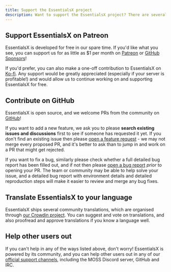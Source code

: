 ```yaml
---
title: Support the EssentialsX project
description: Want to support the EssentialsX project? There are several ways you can help us out.
---
```


## Support EssentialsX on Patreon

EssentialsX is developed for free in our spare time. If you'd like what you see, you can support us for as little as $1 per month on [Patreon](https://www.patreon.com/essentialsx) or [GitHub Sponsors](https://github.com/sponsors/EssentialsX/)!

If you'd prefer, you can also make a one-off contribution to EssentialsX on [Ko-fi](https://ko-fi.com/essentialsx). Any support would be greatly appreciated (especially if your server is profitable!) and would allow us to continue working on and supporting EssentialsX for free.

## Contribute on GitHub

EssentialsX is open source, and we welcome PRs from the community on [GitHub](https://github.com/EssentialsX/Essentials/)!

If you want to add a new feature, we ask you to please **search existing issues and discussions** first to see if someone has requested it yet. If you don't find an existing issue then please [open a feature request](https://github.com/EssentialsX/Essentials/discussions/new?category=ideas-and-feature-suggestions) - we may not merge every proposed PR, and it's better to ask than to jump in and work on a PR that might get rejected.

If you want to fix a bug, similarly please check whether a full detailed bug report has been filled out, and if not then please [open a bug report](https://github.com/EssentialsX/Essentials/issues/new?assignees=&labels=bug%3A+unconfirmed&template=report-a-bug.yml) *prior* to opening your PR. The team or community may be able to help solve your issue, and a detailed bug report with environment details and detailed reproduction steps will make it easier to review and merge any bug fixes.

## Translate EssentialsX to your language

EssentialsX ships several community translations, which are organised through [our Crowdin project](https://crowdin.com/project/essentialsx-official/). You can suggest and vote on translations, and also proofread and approve translations if you know a language well.

## Help other users out

If you can't help in any of the ways listed above, don't worry! EssentialsX is powered by its community, and you can help other users out in any of our [official support channels](/misc/get-help), including the MOSS Discord server, GitHub and IRC.
